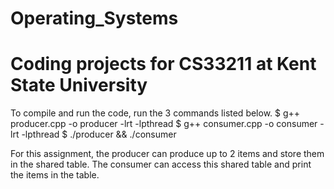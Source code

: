 # Operating_Systems
# Coding projects for CS33211 at Kent State University

To compile and run the code, run the 3 commands listed below.
$ g++ producer.cpp -o producer -lrt -lpthread
$ g++ consumer.cpp -o consumer -lrt -lpthread
$ ./producer && ./consumer 

For this assignment, the producer can produce up to 2 items and store them in the shared table. The consumer can access this shared table and print the items in the table.
